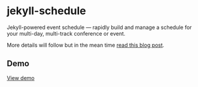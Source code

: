 # jekyll-schedule

Jekyll-powered event schedule — rapidly build and manage a schedule for your multi-day, multi-track conference or event.

More details will follow but in the mean time [read this blog post](http://fourkitchens.com/blog/2013/07/10/jekyll-event-schedule).

## Demo

[View demo](http://fourkitchens.github.io/jekyll-schedule)

